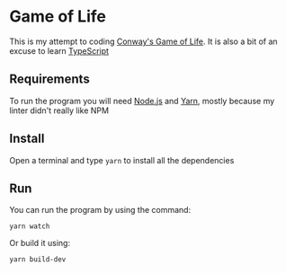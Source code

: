 # Game of Life

This is my attempt to coding [Conway's Game of Life](https://en.wikipedia.org/wiki/Conway%27s_Game_of_Life). It is also a bit of an excuse to learn [TypeScript](https://www.typescriptlang.org/)

## Requirements

To run the program you will need [Node.js](https://nodejs.org/en/) and [Yarn](https://yarnpkg.com/), mostly because my linter didn't really like NPM

## Install

Open a terminal and type `yarn` to install all the dependencies

## Run

You can run the program by using the command:

```
yarn watch
```

Or build it using:

```
yarn build-dev
```
